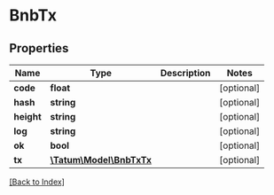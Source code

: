 # BnbTx

## Properties

Name | Type | Description | Notes
------------ | ------------- | ------------- | -------------
**code** | **float** |  | [optional]
**hash** | **string** |  | [optional]
**height** | **string** |  | [optional]
**log** | **string** |  | [optional]
**ok** | **bool** |  | [optional]
**tx** | [**\Tatum\Model\BnbTxTx**](BnbTxTx.md) |  | [optional]

[[Back to Index]](../index.md)
